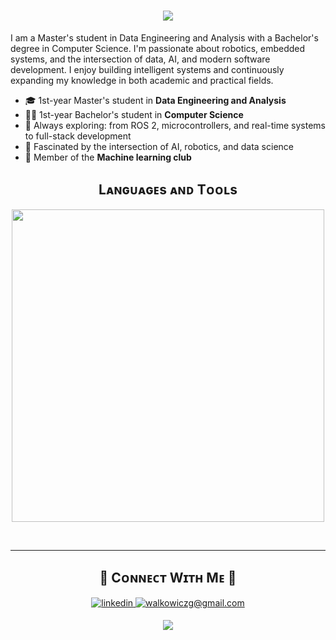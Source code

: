 <!--Start Intro-->  
<h1 align="center">
    <img src="https://readme-typing-svg.herokuapp.com/?font=Righteous&size=35&center=true&vCenter=true&width=500&height=70&duration=4000&lines=Hi+There!;+I'm+Filip!;" />
</h1>

<p align="left">I am a Master's student in Data Engineering and Analysis with a Bachelor's degree in Computer Science. I'm passionate about robotics, embedded systems, and the intersection of data, AI, and modern software development. I enjoy building intelligent systems and continuously expanding my knowledge in both academic and practical fields. </p>

- 🎓 1st-year Master's student in **Data Engineering and Analysis**  
- 👨‍🎓 1st-year Bachelor's student in **Computer Science**  
- 🌱 Always exploring: from ROS 2, microcontrollers, and real-time systems to full-stack development  
- 🧠 Fascinated by the intersection of AI, robotics, and data science  
- 🤖 Member of the **Machine learning club**  
<!--End Intro-->

<!--Languages and Tools Section-->       
<h2 align="center">Lᴀɴɢᴜᴀɢᴇs ᴀɴᴅ Tᴏᴏʟs</h2> 
<p align="center">
<img width="500px"  src="https://skillicons.dev/icons?i=py,js,html,css,react,md,git,vscode,docker,linux,opencv,bash,pytorch,r,sklearn&perline=10"  />
</p>
<br />

---
<!--Contact Section--> 

<h2 align="center">🤝 Cᴏɴɴᴇᴄᴛ Wɪᴛʜ Mᴇ 🤝 </h2>
<div align="center">
 <a href="https://www.linkedin.com/in/walkowicz-filip/" target="_blank">
<img src=https://img.shields.io/badge/linkedin-%231E77B5.svg?&style=for-the-badge&logo=linkedin&logoColor=white alt=linkedin style="margin-bottom: 5px;" />
</a>
  
<a href="mailto:walkowiczf@gmail.com" target="_blank">
<img src="https://img.shields.io/badge/Gmail-D14836?style=for-the-badge&logo=gmail&logoColor=white" alt=walkowiczg@gmail.com mail style="margin-bottom: 5px;" />
</a>

<!--Footer--> 
<p align="center">
  <img src="https://capsule-render.vercel.app/api?type=waving&color=gradient&height=65&section=footer"/>
</p>
